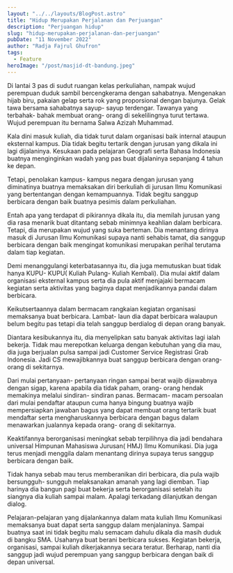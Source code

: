 ```yaml
---
layout: "../../layouts/BlogPost.astro"
title: "Hidup Merupakan Perjalanan dan Perjuangan"
description: "Perjuangan hidup"
slug: "hidup-merupakan-perjalanan-dan-perjuangan"
pubDate: "11 November 2022"
author: "Radja Fajrul Ghufron"
tags:
  - Feature
heroImage: "/post/masjid-dt-bandung.jpeg"
---
```


Di lantai 3 pas di sudut ruangan kelas perkuliahan, nampak wujud perempuan duduk sambil bercengkerama dengan sahabatnya. Mengenakan hijab biru, pakaian gelap serta rok yang proporsional dengan bajunya. Gelak tawa bersama sahabatnya sayup- sayup terdengar. Tawanya yang terbahak- bahak membuat orang- orang di sekelilingnya turut tertawa. Wujud perempuan itu bernama Salwa Azizah Muhammad.

Kala dini masuk kuliah, dia tidak turut dalam organisasi baik internal ataupun eksternal kampus. Dia tidak begitu tertarik dengan jurusan yang dikala ini lagi dijalaninya. Kesukaan pada pelajaran Geografi serta Bahasa Indonesia buatnya menginginkan wadah yang pas buat dijalaninya sepanjang 4 tahun ke depan.

Tetapi, penolakan kampus- kampus negara dengan jurusan yang diminatinya buatnya memaksakan diri berkuliah di jurusan Ilmu Komunikasi yang bertentangan dengan kemampuannya. Tidak begitu sanggup berbicara dengan baik buatnya pesimis dalam perkuliahan.

Entah apa yang terdapat di pikirannya dikala itu, dia memilah jurusan yang dia rasa menarik buat ditantang sebab minimnya keahlian dalam berbicara. Tetapi, dia merupakan wujud yang suka berteman. Dia menantang dirinya masuk di Jurusan Ilmu Komunikasi supaya nanti sehabis tamat, dia sanggup berbicara dengan baik mengingat komunikasi merupakan perihal terutama dalam tiap kegiatan.

Demi menanggulangi keterbatasannya itu, dia juga memutuskan buat tidak hanya KUPU- KUPU( Kuliah Pulang- Kuliah Kembali). Dia mulai aktif dalam organisasi eksternal kampus serta dia pula aktif menjajaki bermacam kegiatan serta aktivitas yang baginya dapat menjadikannya pandai dalam berbicara.

Keikutsertaannya dalam bermacam rangkaian kegiatan organisasi memaksanya buat berbicara. Lambat- laun dia dapat berbicara walaupun belum begitu pas tetapi dia telah sanggup berdialog di depan orang banyak.

Diantara kesibukannya itu, dia menyelipkan satu banyak aktivitas lagi ialah bekerja. Tidak mau merepotkan keluarga dengan kebutuhan yang dia mau, dia juga berjualan pulsa sampai jadi Customer Service Registrasi Grab Indonesia. Jadi CS mewajibkannya buat sanggup berbicara dengan orang- orang di sekitarnya.

Dari mulai pertanyaan- pertanyaan ringan sampai berat wajib dijawabnya dengan sigap, karena apabila dia tidak paham, orang- orang hendak memakinya melalui sindiran- sindiran panas. Bermacam- macam persoalan dari mulai pendaftar ataupun cuma hanya bingung buatnya wajib mempersiapkan jawaban bagus yang dapat membuat orang tertarik buat mendaftar serta mengharuskannya berbicara dengan bagus dalam menawarkan jualannya kepada orang- orang di sekitarnya.

Keaktifannya berorganisasi meningkat sebab terpilihnya dia jadi bendahara universal Himpunan Mahasiswa Jurusan( HMJ) Ilmu Komunikasi. Dia juga terus menjadi menggila dalam menantang dirinya supaya terus sanggup berbicara dengan baik.

Tidak hanya sebab mau terus memberanikan diri berbicara, dia pula wajib bersungguh- sungguh melaksanakan amanah yang lagi diemban. Tiap harinya dia bangun pagi buat bekerja serta berorganisasi setelah itu siangnya dia kuliah sampai malam. Apalagi terkadang dilanjutkan dengan dialog.

Pelajaran-pelajaran yang dijalankannya dalam mata kuliah Ilmu Komunikasi memaksanya buat dapat serta sanggup dalam menjalaninya. Sampai buatnya saat ini tidak begitu malu semacam dahulu dikala dia masih duduk di bangku SMA. Usahanya buat berani berbicara sukses. Kegiatan bekerja, organisasi, sampai kuliah dikerjakannya secara teratur. Berharap, nanti dia sanggup jadi wujud perempuan yang sanggup berbicara dengan baik di depan universal.
